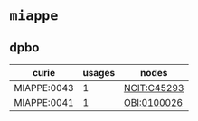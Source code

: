 # `miappe`

## dpbo

| curie       |   usages | nodes                                                     |
|-------------|----------|-----------------------------------------------------------|
| MIAPPE:0043 |        1 | [NCIT:C45293](http://purl.obolibrary.org/obo/NCIT_C45293) |
| MIAPPE:0041 |        1 | [OBI:0100026](http://purl.obolibrary.org/obo/OBI_0100026) |

